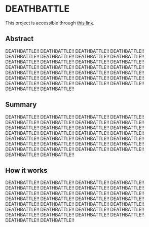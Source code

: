 # DEATHBATTLE
This project is accessible through [this link](https://cecind123.github.io/DEATHBATTLE-master/Web%20server%20files/DeathBattle.html).

## Abstract
DEATHBATTLE!! DEATHBATTLE!! DEATHBATTLE!! DEATHBATTLE!! DEATHBATTLE!! DEATHBATTLE!! DEATHBATTLE!! DEATHBATTLE!! DEATHBATTLE!! DEATHBATTLE!! DEATHBATTLE!! DEATHBATTLE!! DEATHBATTLE!! DEATHBATTLE!! DEATHBATTLE!! DEATHBATTLE!! DEATHBATTLE!! DEATHBATTLE!! DEATHBATTLE!! DEATHBATTLE!! DEATHBATTLE!! DEATHBATTLE!! DEATHBATTLE!! DEATHBATTLE!! DEATHBATTLE!! DEATHBATTLE!! DEATHBATTLE!! DEATHBATTLE!! DEATHBATTLE!! DEATHBATTLE!! 

## Summary
DEATHBATTLE!! DEATHBATTLE!! DEATHBATTLE!! DEATHBATTLE!! DEATHBATTLE!! DEATHBATTLE!! DEATHBATTLE!! DEATHBATTLE!! DEATHBATTLE!! DEATHBATTLE!! DEATHBATTLE!! DEATHBATTLE!! DEATHBATTLE!! DEATHBATTLE!! DEATHBATTLE!! DEATHBATTLE!! DEATHBATTLE!! DEATHBATTLE!! DEATHBATTLE!! DEATHBATTLE!! DEATHBATTLE!! DEATHBATTLE!! DEATHBATTLE!! DEATHBATTLE!! DEATHBATTLE!! DEATHBATTLE!! DEATHBATTLE!! DEATHBATTLE!! DEATHBATTLE!! DEATHBATTLE!! 

## How it works
DEATHBATTLE!! DEATHBATTLE!! DEATHBATTLE!! DEATHBATTLE!! DEATHBATTLE!! DEATHBATTLE!! DEATHBATTLE!! DEATHBATTLE!! DEATHBATTLE!! DEATHBATTLE!! DEATHBATTLE!! DEATHBATTLE!! DEATHBATTLE!! DEATHBATTLE!! DEATHBATTLE!! DEATHBATTLE!! DEATHBATTLE!! DEATHBATTLE!! DEATHBATTLE!! DEATHBATTLE!! DEATHBATTLE!! DEATHBATTLE!! DEATHBATTLE!! DEATHBATTLE!! DEATHBATTLE!! DEATHBATTLE!! DEATHBATTLE!! DEATHBATTLE!! DEATHBATTLE!! DEATHBATTLE!! 
